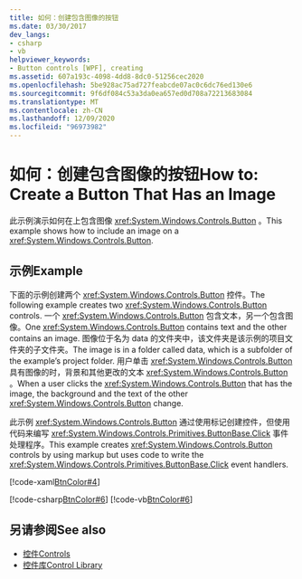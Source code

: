 ```yaml
---
title: 如何：创建包含图像的按钮
ms.date: 03/30/2017
dev_langs:
- csharp
- vb
helpviewer_keywords:
- Button controls [WPF], creating
ms.assetid: 607a193c-4098-4dd8-8dc0-51256cec2020
ms.openlocfilehash: 5be928ac75ad727feabcde07ac0c6dc76ed130e6
ms.sourcegitcommit: 9f6df084c53a3da0ea657ed0d708a72213683084
ms.translationtype: MT
ms.contentlocale: zh-CN
ms.lasthandoff: 12/09/2020
ms.locfileid: "96973982"
---
```

# <a name="how-to-create-a-button-that-has-an-image"></a><span data-ttu-id="5a9e6-102">如何：创建包含图像的按钮</span><span class="sxs-lookup"><span data-stu-id="5a9e6-102">How to: Create a Button That Has an Image</span></span>
<span data-ttu-id="5a9e6-103">此示例演示如何在上包含图像 <xref:System.Windows.Controls.Button> 。</span><span class="sxs-lookup"><span data-stu-id="5a9e6-103">This example shows how to include an image on a <xref:System.Windows.Controls.Button>.</span></span>  
  
## <a name="example"></a><span data-ttu-id="5a9e6-104">示例</span><span class="sxs-lookup"><span data-stu-id="5a9e6-104">Example</span></span>  
 <span data-ttu-id="5a9e6-105">下面的示例创建两个 <xref:System.Windows.Controls.Button> 控件。</span><span class="sxs-lookup"><span data-stu-id="5a9e6-105">The following example creates two <xref:System.Windows.Controls.Button> controls.</span></span> <span data-ttu-id="5a9e6-106">一个 <xref:System.Windows.Controls.Button> 包含文本，另一个包含图像。</span><span class="sxs-lookup"><span data-stu-id="5a9e6-106">One <xref:System.Windows.Controls.Button> contains text and the other contains an image.</span></span> <span data-ttu-id="5a9e6-107">图像位于名为 data 的文件夹中，该文件夹是该示例的项目文件夹的子文件夹。</span><span class="sxs-lookup"><span data-stu-id="5a9e6-107">The image is in a folder called data, which is a subfolder of the example’s project folder.</span></span> <span data-ttu-id="5a9e6-108">用户单击 <xref:System.Windows.Controls.Button> 具有图像的时，背景和其他更改的文本 <xref:System.Windows.Controls.Button> 。</span><span class="sxs-lookup"><span data-stu-id="5a9e6-108">When a user clicks the <xref:System.Windows.Controls.Button> that has the image, the background and the text of the other <xref:System.Windows.Controls.Button> change.</span></span>  
  
 <span data-ttu-id="5a9e6-109">此示例 <xref:System.Windows.Controls.Button> 通过使用标记创建控件，但使用代码来编写 <xref:System.Windows.Controls.Primitives.ButtonBase.Click> 事件处理程序。</span><span class="sxs-lookup"><span data-stu-id="5a9e6-109">This example creates <xref:System.Windows.Controls.Button> controls by using markup but uses code to write the <xref:System.Windows.Controls.Primitives.ButtonBase.Click> event handlers.</span></span>  
  
 [!code-xaml[BtnColor#4](~/samples/snippets/csharp/VS_Snippets_Wpf/BtnColor/CSharp/Pane1.xaml#4)]  
  
 [!code-csharp[BtnColor#6](~/samples/snippets/csharp/VS_Snippets_Wpf/BtnColor/CSharp/Pane1.xaml.cs#6)]
 [!code-vb[BtnColor#6](~/samples/snippets/visualbasic/VS_Snippets_Wpf/BtnColor/VisualBasic/Pane1.xaml.vb#6)]  
  
## <a name="see-also"></a><span data-ttu-id="5a9e6-110">另请参阅</span><span class="sxs-lookup"><span data-stu-id="5a9e6-110">See also</span></span>

- [<span data-ttu-id="5a9e6-111">控件</span><span class="sxs-lookup"><span data-stu-id="5a9e6-111">Controls</span></span>](index.md)
- [<span data-ttu-id="5a9e6-112">控件库</span><span class="sxs-lookup"><span data-stu-id="5a9e6-112">Control Library</span></span>](control-library.md)
